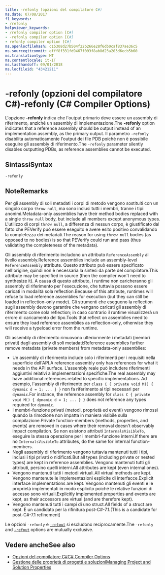 ```yaml
---
title: -refonly (opzioni del compilatore C#)
ms.date: 07/08/2017
f1_keywords:
- /refonly
helpviewer_keywords:
- /refonly compiler option [C#]
- -refonly compiler option [C#]
- refonly compiler option [C#]
ms.openlocfilehash: c15308d27b504f22b266e28f6db0caf837ae36c5
ms.sourcegitcommit: efff8f331fd9467f093f8ab8d23a203d6ecb5b60
ms.translationtype: HT
ms.contentlocale: it-IT
ms.lasthandoff: 09/01/2018
ms.locfileid: "43421211"
---
```

# <a name="-refonly-c-compiler-options"></a><span data-ttu-id="064ed-102">-refonly (opzioni del compilatore C#)</span><span class="sxs-lookup"><span data-stu-id="064ed-102">-refonly (C# Compiler Options)</span></span>

<span data-ttu-id="064ed-103">L'opzione **-refonly** indica che l'output primario deve essere un assembly di riferimento, anziché un assembly di implementazione.</span><span class="sxs-lookup"><span data-stu-id="064ed-103">The **-refonly** option indicates that a reference assembly should be output instead of an implementation assembly, as the primary output.</span></span> <span data-ttu-id="064ed-104">Il parametro `-refonly` disabilita automaticamente l'output dei file PDB poiché non è possibile eseguire gli assembly di riferimento.</span><span class="sxs-lookup"><span data-stu-id="064ed-104">The `-refonly` parameter silently disables outputting PDBs, as reference assemblies cannot be executed.</span></span>

## <a name="syntax"></a><span data-ttu-id="064ed-105">Sintassi</span><span class="sxs-lookup"><span data-stu-id="064ed-105">Syntax</span></span>

```console
-refonly
```

## <a name="remarks"></a><span data-ttu-id="064ed-106">Note</span><span class="sxs-lookup"><span data-stu-id="064ed-106">Remarks</span></span>

<span data-ttu-id="064ed-107">Per gli assembly di soli metadati i corpi di metodo vengono sostituiti con un singolo corpo `throw null`, ma sono inclusi tutti i membri, tranne i tipi anonimi.</span><span class="sxs-lookup"><span data-stu-id="064ed-107">Metadata-only assemblies have their method bodies replaced with a single `throw null` body, but include all members except anonymous types.</span></span> <span data-ttu-id="064ed-108">L'utilizzo di corpi `throw null`, a differenza di nessun corpo, è giustificato dal fatto che PEVerify può essere eseguito e avere esito positivo convalidando la completezza dei metadati.</span><span class="sxs-lookup"><span data-stu-id="064ed-108">The reason for using `throw null` bodies (as opposed to no bodies) is so that PEVerify could run and pass (thus validating the completeness of the metadata).</span></span>

<span data-ttu-id="064ed-109">Gli assembly di riferimento includono un attributo `ReferenceAssembly` al livello assembly.</span><span class="sxs-lookup"><span data-stu-id="064ed-109">Reference assemblies include an assembly-level `ReferenceAssembly` attribute.</span></span> <span data-ttu-id="064ed-110">Questo attributo può essere specificato nell'origine, quindi non è necessaria la sintesi da parte del compilatore.</span><span class="sxs-lookup"><span data-stu-id="064ed-110">This attribute may be specified in source (then the compiler won't need to synthesize it).</span></span> <span data-ttu-id="064ed-111">A causa di questo attributo, i runtime non caricheranno gli assembly di riferimento per l'esecuzione, che tuttavia possono essere caricati in modalità sola reflection.</span><span class="sxs-lookup"><span data-stu-id="064ed-111">Because of this attribute, runtimes will refuse to load reference assemblies for execution (but they can still be loaded in reflection-only mode).</span></span> <span data-ttu-id="064ed-112">Gli strumenti che eseguono la reflection sugli assembly devono garantire che vengano caricati gli assembly di riferimento come sola reflection; in caso contrario il runtime visualizzerà un errore di caricamento del tipo.</span><span class="sxs-lookup"><span data-stu-id="064ed-112">Tools that reflect on assemblies need to ensure they load reference assemblies as reflection-only, otherwise they will receive a typeload error from the runtime.</span></span>

<span data-ttu-id="064ed-113">Gli assembly di riferimento rimuovono ulteriormente i metadati (membri privati) dagli assembly di soli metadati:</span><span class="sxs-lookup"><span data-stu-id="064ed-113">Reference assemblies further remove metadata (private members) from metadata-only assemblies:</span></span>

- <span data-ttu-id="064ed-114">Un assembly di riferimento include solo i riferimenti per i requisiti nella superficie dell'API.</span><span class="sxs-lookup"><span data-stu-id="064ed-114">A reference assembly only has references for what it needs in the API surface.</span></span> <span data-ttu-id="064ed-115">L'assembly reale può includere riferimenti aggiuntivi relativi a implementazioni specifiche.</span><span class="sxs-lookup"><span data-stu-id="064ed-115">The real assembly may have additional references related to specific implementations.</span></span> <span data-ttu-id="064ed-116">Ad esempio, l'assembly di riferimento per `class C { private void M() { dynamic d = 1; ... } }` non fa riferimento ai tipi necessari per `dynamic`.</span><span class="sxs-lookup"><span data-stu-id="064ed-116">For instance, the reference assembly for `class C { private void M() { dynamic d = 1; ... } }` does not reference any types required for `dynamic`.</span></span>
- <span data-ttu-id="064ed-117">I membri-funzione privati (metodi, proprietà ed eventi) vengono rimossi quando la rimozione non impatta in maniera visibile sulla compilazione.</span><span class="sxs-lookup"><span data-stu-id="064ed-117">Private function-members (methods, properties, and events) are removed in cases where their removal doesn't observably impact compilation.</span></span> <span data-ttu-id="064ed-118">Se non esistono attributi `InternalsVisibleTo`, eseguire la stessa operazione per i membri-funzione interni.</span><span class="sxs-lookup"><span data-stu-id="064ed-118">If there are no `InternalsVisibleTo` attributes, do the same for internal function-members.</span></span>
- <span data-ttu-id="064ed-119">Negli assembly di riferimento vengono tuttavia mantenuti tutti i tipi, inclusi i tipi privati o nidificati.</span><span class="sxs-lookup"><span data-stu-id="064ed-119">But all types (including private or nested types) are kept in reference assemblies.</span></span> <span data-ttu-id="064ed-120">Vengono mantenuti tutti gli attributi, persino quelli interni.</span><span class="sxs-lookup"><span data-stu-id="064ed-120">All attributes are kept (even internal ones).</span></span>
- <span data-ttu-id="064ed-121">Vengono mantenuti tutti i metodi virtuali.</span><span class="sxs-lookup"><span data-stu-id="064ed-121">All virtual methods are kept.</span></span> <span data-ttu-id="064ed-122">Vengono mantenute le implementazioni esplicite di interfacce.</span><span class="sxs-lookup"><span data-stu-id="064ed-122">Explicit interface implementations are kept.</span></span> <span data-ttu-id="064ed-123">Vengono mantenuti gli eventi e le proprietà implementati in modo esplicito poiché le relative funzioni di accesso sono virtuali.</span><span class="sxs-lookup"><span data-stu-id="064ed-123">Explicitly implemented properties and events are kept, as their accessors are virtual (and are therefore kept).</span></span>
- <span data-ttu-id="064ed-124">Vengono mantenuti tutti i campi di uno struct.</span><span class="sxs-lookup"><span data-stu-id="064ed-124">All fields of a struct are kept.</span></span> <span data-ttu-id="064ed-125">È un candidato per la rifinitura post-C#-7.1.</span><span class="sxs-lookup"><span data-stu-id="064ed-125">(This is a candidate for post-C#-7.1 refinement)</span></span>

<span data-ttu-id="064ed-126">Le opzioni `-refonly` e [`-refout`](refout-compiler-option.md) si escludono reciprocamente.</span><span class="sxs-lookup"><span data-stu-id="064ed-126">The `-refonly` and [`-refout`](refout-compiler-option.md) options are mutually exclusive.</span></span>

## <a name="see-also"></a><span data-ttu-id="064ed-127">Vedere anche</span><span class="sxs-lookup"><span data-stu-id="064ed-127">See also</span></span>

- [<span data-ttu-id="064ed-128">Opzioni del compilatore C#</span><span class="sxs-lookup"><span data-stu-id="064ed-128">C# Compiler Options</span></span>](../../../csharp/language-reference/compiler-options/index.md)  
- [<span data-ttu-id="064ed-129">Gestione delle proprietà di progetti e soluzioni</span><span class="sxs-lookup"><span data-stu-id="064ed-129">Managing Project and Solution Properties</span></span>](/visualstudio/ide/managing-project-and-solution-properties)
